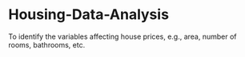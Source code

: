# Housing-Data-Analysis
To identify the variables affecting house prices, e.g., area, number of rooms, bathrooms, etc.
